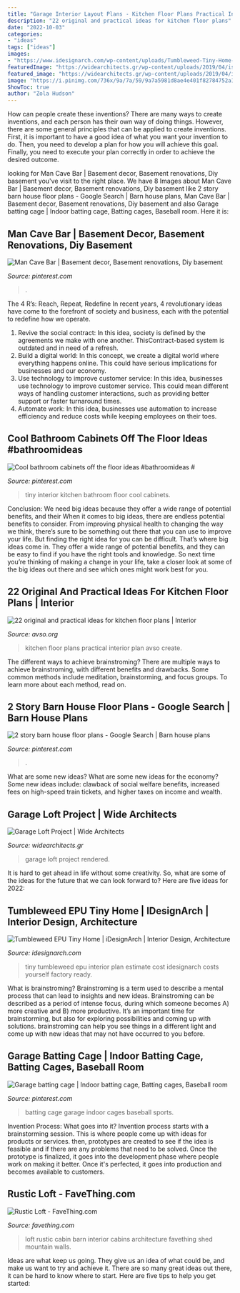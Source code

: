 ```yaml
---
title: "Garage Interior Layout Plans - Kitchen Floor Plans Practical Interior Plan Avso Create"
description: "22 original and practical ideas for kitchen floor plans"
date: "2022-10-03"
categories:
- "ideas"
tags: ["ideas"]
images:
- "https://www.idesignarch.com/wp-content/uploads/Tumbleweed-Tiny-Home-EPU-Residence_3.jpg"
featuredImage: "https://widearchitects.gr/wp-content/uploads/2019/04/isogeio2.jpg"
featured_image: "https://widearchitects.gr/wp-content/uploads/2019/04/isogeio2.jpg"
image: "https://i.pinimg.com/736x/9a/7a/59/9a7a5981d8ae4e401f82784752a103aa.jpg"
ShowToc: true
author: "Zola Hudson"
---
```



How can people create these inventions?
There are many ways to create inventions, and each person has their own way of doing things. However, there are some general principles that can be applied to create inventions. First, it is important to have a good idea of what you want your invention to do. Then, you need to develop a plan for how you will achieve this goal. Finally, you need to execute your plan correctly in order to achieve the desired outcome.

	

		
looking for Man Cave Bar | Basement decor, Basement renovations, Diy basement you've visit to the right place. We have 8 Images about Man Cave Bar | Basement decor, Basement renovations, Diy basement like 2 story barn house floor plans - Google Search | Barn house plans, Man Cave Bar | Basement decor, Basement renovations, Diy basement and also Garage batting cage | Indoor batting cage, Batting cages, Baseball room. Here it is:
		
    
## Man Cave Bar | Basement Decor, Basement Renovations, Diy Basement

<img loading=lazy src="https://i.pinimg.com/736x/03/b5/a6/03b5a6dff25fab39dbd78b6fc8e98109.jpg" onerror="this.onerror=null;this.src='https://tse4.mm.bing.net/th?id=OIP.iR3uWZH-wVBIAP9p-odk9gHaJ3&amp;pid=15.1';" alt="Man Cave Bar | Basement decor, Basement renovations, Diy basement">

_Source: pinterest.com_

>. 

	

The 4 R’s: Reach, Repeat, Redefine
In recent years, 4 revolutionary ideas have come to the forefront of society and business, each with the potential to redefine how we operate.
1. Revive the social contract: In this idea, society is defined by the agreements we make with one another. ThisContract-based system is outdated and in need of a refresh.
2. Build a digital world: In this concept, we create a digital world where everything happens online. This could have serious implications for businesses and our economy.
3. Use technology to improve customer service: In this idea, businesses use technology to improve customer service. This could mean different ways of handling customer interactions, such as providing better support or faster turnaround times. 
4. Automate work: In this idea, businesses use automation to increase efficiency and reduce costs while keeping employees on their toes.

    
## Cool Bathroom Cabinets Off The Floor Ideas #bathroomideas #

<img loading=lazy src="https://i.pinimg.com/736x/0f/c4/a0/0fc4a084728adb94f6574eb27f70a490.jpg" onerror="this.onerror=null;this.src='https://tse4.mm.bing.net/th?id=OIP.jTtocUHKb7Ft3-XlX4kYXQHaLH&amp;pid=15.1';" alt="Cool bathroom cabinets off the floor ideas #bathroomideas #">

_Source: pinterest.com_

>tiny interior kitchen bathroom floor cool cabinets. 

	

Conclusion: We need big ideas because they offer a wide range of potential benefits, and their
When it comes to big ideas, there are endless potential benefits to consider. From improving physical health to changing the way we think, there’s sure to be something out there that you can use to improve your life. But finding the right idea for you can be difficult. That’s where big ideas come in. They offer a wide range of potential benefits, and they can be easy to find if you have the right tools and knowledge. So next time you’re thinking of making a change in your life, take a closer look at some of the big ideas out there and see which ones might work best for you.

    
## 22 Original And Practical Ideas For Kitchen Floor Plans | Interior

<img loading=lazy src="https://www.avso.org/wp-content/uploads/2014/11/22-original-and-practical-ideas-for-kitchen-floor-plans-1415629053.jpg" onerror="this.onerror=null;this.src='https://tse1.mm.bing.net/th?id=OIP.6hOqSf1z14EUJnZG6G0ZVAHaKA&amp;pid=15.1';" alt="22 original and practical ideas for kitchen floor plans | Interior">

_Source: avso.org_

>kitchen floor plans practical interior plan avso create. 

	

The different ways to achieve brainstroming?
There are multiple ways to achieve brainstroming, with different benefits and drawbacks. Some common methods include meditation, brainstorming, and focus groups. To learn more about each method, read on.

    
## 2 Story Barn House Floor Plans - Google Search | Barn House Plans

<img loading=lazy src="https://i.pinimg.com/736x/9a/7a/59/9a7a5981d8ae4e401f82784752a103aa.jpg" onerror="this.onerror=null;this.src='https://tse2.mm.bing.net/th?id=OIP.I6JNz6DLsLqSPAh_JZYnfwHaLH&amp;pid=15.1';" alt="2 story barn house floor plans - Google Search | Barn house plans">

_Source: pinterest.com_

>. 

	

What are some new ideas?
What are some new ideas for the economy? 
Some new ideas include: clawback of social welfare benefits, increased fees on high-speed train tickets, and higher taxes on income and wealth.

    
## Garage Loft Project | Wide Architects

<img loading=lazy src="https://widearchitects.gr/wp-content/uploads/2019/04/isogeio2.jpg" onerror="this.onerror=null;this.src='https://tse3.mm.bing.net/th?id=OIP.fqCD14OIEXfSTXQfDUtXMwHaEK&amp;pid=15.1';" alt="Garage Loft Project | Wide Architects">

_Source: widearchitects.gr_

>garage loft project rendered. 

	

It is hard to get ahead in life without some creativity. So, what are some of the ideas for the future that we can look forward to? Here are five ideas for 2022: 

    
## Tumbleweed EPU Tiny Home | IDesignArch | Interior Design, Architecture

<img loading=lazy src="https://www.idesignarch.com/wp-content/uploads/Tumbleweed-Tiny-Home-EPU-Residence_3.jpg" onerror="this.onerror=null;this.src='https://tse2.mm.bing.net/th?id=OIP.CnEd_-77SAjoQqchJCr1jgHaLE&amp;pid=15.1';" alt="Tumbleweed EPU Tiny Home | iDesignArch | Interior Design, Architecture">

_Source: idesignarch.com_

>tiny tumbleweed epu interior plan estimate cost idesignarch costs yourself factory ready. 

	

What is brainstroming?
Brainstroming is a term used to describe a mental process that can lead to insights and new ideas. Brainstroming can be described as a period of intense focus, during which someone becomes A) more creative and B) more productive. It’s an important time for brainstorming, but also for exploring possibilities and coming up with solutions. brainstroming can help you see things in a different light and come up with new ideas that may not have occurred to you before.

    
## Garage Batting Cage | Indoor Batting Cage, Batting Cages, Baseball Room

<img loading=lazy src="https://i.pinimg.com/736x/29/c0/5f/29c05fbde294c38d92785574761bb3a0.jpg" onerror="this.onerror=null;this.src='https://tse2.mm.bing.net/th?id=OIP.9QI6GM-cmGWS3vteQJgl2QHaKw&amp;pid=15.1';" alt="Garage batting cage | Indoor batting cage, Batting cages, Baseball room">

_Source: pinterest.com_

>batting cage garage indoor cages baseball sports. 

	

Invention Process: What goes into it?
Invention process starts with a brainstorming session. This is where people come up with ideas for products or services. then, prototypes are created to see if the idea is feasible and if there are any problems that need to be solved. Once the prototype is finalized, it goes into the development phase where people work on making it better. Once it's perfected, it goes into production and becomes available to customers.

    
## Rustic Loft - FaveThing.com

<img loading=lazy src="http://www.favething.com/uploads/images/main-fave-images/rustic_loft-1.jpg" onerror="this.onerror=null;this.src='https://tse2.mm.bing.net/th?id=OIP.eCdj4JOXrkta1yv6kbnVoAHaK7&amp;pid=15.1';" alt="Rustic Loft - FaveThing.com">

_Source: favething.com_

>loft rustic cabin barn interior cabins architecture favething shed mountain walls. 

	

Ideas are what keep us going. They give us an idea of what could be, and make us want to try and achieve it. There are so many great ideas out there, it can be hard to know where to start. Here are five tips to help you get started: 

